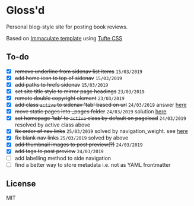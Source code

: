 # Gloss'd

Personal blog-style site for posting book reviews.

Based on [Immaculate template](https://cdn.ampproject.org/c/siawyoung.com/immaculate/) using [Tufte CSS](https://github.com/edwardtufte/tufte-css)

## To-do

- [X] ~~remove underline from sidenav list items~~ `15/03/2019`
- [X] ~~add home icon to top of sidenav~~ `15/03/2019`
- [X] ~~add paths to hrefs sidenav~~ `15/03/2019`
- [X] ~~set site title style to mirror page headings~~ `23/03/2019`
- [X] ~~remote double copyright element~~ `23/03/2019`
- [X] ~~add class `active` to sidenav 'tab' based on url~~ `24/03/2019` answer [here](https://stackoverflow.com/questions/55323978/how-to-add-class-active-to-nav-item-whose-href-is-in-the-location-pathname/55324518#55324518)
- [X] ~~move static pages into _pages folder~~ `24/03/2019` solution [here](https://github.com/jekyll/jekyll/issues/920#issuecomment-63093764)
- [X] ~~set homepage 'tab' to `active` class by default on pageload~~ `24/03/2019` resolved by active class above
- [X] ~~fix order of nav links~~ `25/03/2019` solved by navigation_weight. see [here](https://learn.cloudcannon.com/jekyll/simple-navigation/)
- [X] ~~fix blank nav links~~ `25/03/2019` solved by above
- [X] ~~add thumbnail images to post preview(?)~~ `24/03/2019`
- [X] ~~add tags to post preview~~ `24/03/2019`
- [ ] add labelling method to side navigation
- [ ] find a better way to store metadata i.e. not as YAML frontmatter

## License

MIT
